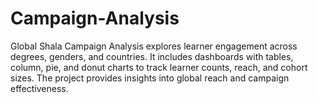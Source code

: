 # Campaign-Analysis
Global Shala Campaign Analysis explores learner engagement across degrees, genders, and countries. It includes dashboards with tables, column, pie, and donut charts to track learner counts, reach, and cohort sizes. The project provides insights into global reach and campaign effectiveness.
